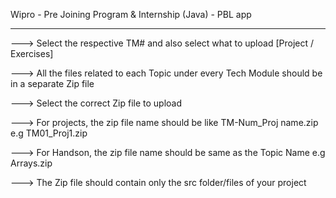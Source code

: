 
Wipro - Pre Joining Program & Internship (Java) - PBL app
__________________________________________

--->   Select the respective TM# and also select what to upload [Project / Exercises]

--->   All the files related to each Topic under every Tech Module should be in a separate Zip file

--->   Select the correct Zip file to upload





--->   For projects, the zip file name should be like TM-Num_Proj name.zip e.g TM01_Proj1.zip

--->   For Handson, the zip file name should be same as the Topic Name e.g Arrays.zip

--->   The Zip file should contain only the src folder/files of your project
